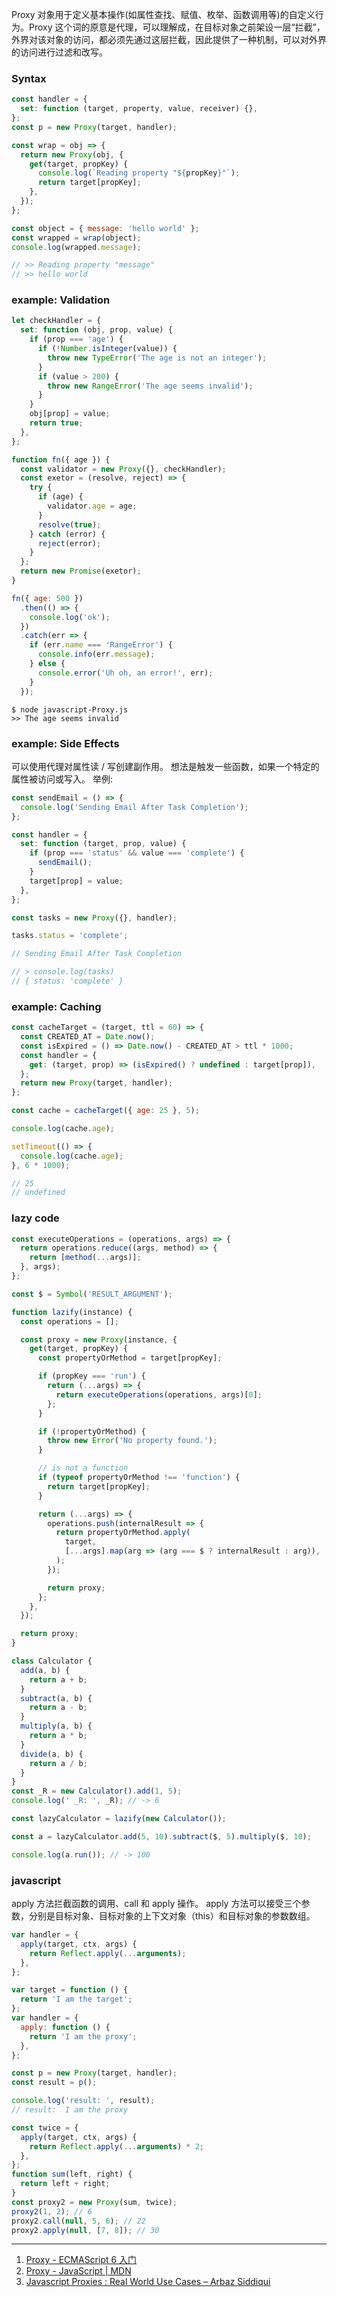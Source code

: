 Proxy 对象用于定义基本操作(如属性查找、赋值、枚举、函数调用等)的自定义行为。Proxy 这个词的原意是代理，可以理解成，在目标对象之前架设一层“拦截”，外界对该对象的访问，都必须先通过这层拦截，因此提供了一种机制，可以对外界的访问进行过滤和改写。

### Syntax

```js
const handler = {
  set: function (target, property, value, receiver) {},
};
const p = new Proxy(target, handler);
```

```js
const wrap = obj => {
  return new Proxy(obj, {
    get(target, propKey) {
      console.log(`Reading property "${propKey}"`);
      return target[propKey];
    },
  });
};

const object = { message: 'hello world' };
const wrapped = wrap(object);
console.log(wrapped.message);

// >> Reading property "message"
// >> hello world
```

### example: Validation

```js
let checkHandler = {
  set: function (obj, prop, value) {
    if (prop === 'age') {
      if (!Number.isInteger(value)) {
        throw new TypeError('The age is not an integer');
      }
      if (value > 200) {
        throw new RangeError('The age seems invalid');
      }
    }
    obj[prop] = value;
    return true;
  },
};

function fn({ age }) {
  const validator = new Proxy({}, checkHandler);
  const exetor = (resolve, reject) => {
    try {
      if (age) {
        validator.age = age;
      }
      resolve(true);
    } catch (error) {
      reject(error);
    }
  };
  return new Promise(exetor);
}

fn({ age: 500 })
  .then(() => {
    console.log('ok');
  })
  .catch(err => {
    if (err.name === 'RangeError') {
      console.info(err.message);
    } else {
      console.error('Uh oh, an error!', err);
    }
  });
```

```
$ node javascript-Proxy.js
>> The age seems invalid
```

### example: Side Effects

可以使用代理对属性读 / 写创建副作用。 想法是触发一些函数，如果一个特定的属性被访问或写入。 举例:

```js
const sendEmail = () => {
  console.log('Sending Email After Task Completion');
};

const handler = {
  set: function (target, prop, value) {
    if (prop === 'status' && value === 'complete') {
      sendEmail();
    }
    target[prop] = value;
  },
};

const tasks = new Proxy({}, handler);

tasks.status = 'complete';

// Sending Email After Task Completion

// > console.log(tasks)
// { status: 'complete' }
```

### example: Caching

```js
const cacheTarget = (target, ttl = 60) => {
  const CREATED_AT = Date.now();
  const isExpired = () => Date.now() - CREATED_AT > ttl * 1000;
  const handler = {
    get: (target, prop) => (isExpired() ? undefined : target[prop]),
  };
  return new Proxy(target, handler);
};

const cache = cacheTarget({ age: 25 }, 5);

console.log(cache.age);

setTimeout(() => {
  console.log(cache.age);
}, 6 * 1000);

// 25
// undefined
```

### lazy code

```js
const executeOperations = (operations, args) => {
  return operations.reduce((args, method) => {
    return [method(...args)];
  }, args);
};

const $ = Symbol('RESULT_ARGUMENT');

function lazify(instance) {
  const operations = [];

  const proxy = new Proxy(instance, {
    get(target, propKey) {
      const propertyOrMethod = target[propKey];

      if (propKey === 'run') {
        return (...args) => {
          return executeOperations(operations, args)[0];
        };
      }

      if (!propertyOrMethod) {
        throw new Error('No property found.');
      }

      // is not a function
      if (typeof propertyOrMethod !== 'function') {
        return target[propKey];
      }

      return (...args) => {
        operations.push(internalResult => {
          return propertyOrMethod.apply(
            target,
            [...args].map(arg => (arg === $ ? internalResult : arg)),
          );
        });

        return proxy;
      };
    },
  });

  return proxy;
}

class Calculator {
  add(a, b) {
    return a + b;
  }
  subtract(a, b) {
    return a - b;
  }
  multiply(a, b) {
    return a * b;
  }
  divide(a, b) {
    return a / b;
  }
}
const _R = new Calculator().add(1, 5);
console.log(' _R: ', _R); // -> 6

const lazyCalculator = lazify(new Calculator());

const a = lazyCalculator.add(5, 10).subtract($, 5).multiply($, 10);

console.log(a.run()); // -> 100
```

### javascript

apply 方法拦截函数的调用、call 和 apply 操作。
apply 方法可以接受三个参数，分别是目标对象、目标对象的上下文对象（this）和目标对象的参数数组。

```js
var handler = {
  apply(target, ctx, args) {
    return Reflect.apply(...arguments);
  },
};
```

```javascript
var target = function () {
  return 'I am the target';
};
var handler = {
  apply: function () {
    return 'I am the proxy';
  },
};

const p = new Proxy(target, handler);
const result = p();

console.log('result: ', result);
// result:  I am the proxy

const twice = {
  apply(target, ctx, args) {
    return Reflect.apply(...arguments) * 2;
  },
};
function sum(left, right) {
  return left + right;
}
const proxy2 = new Proxy(sum, twice);
proxy2(1, 2); // 6
proxy2.call(null, 5, 6); // 22
proxy2.apply(null, [7, 8]); // 30
```

---

1. [Proxy - ECMAScript 6 入门](https://es6.ruanyifeng.com/#docs/proxy)
1. [Proxy - JavaScript | MDN](https://developer.mozilla.org/en-US/docs/Web/JavaScript/Reference/Global_Objects/Proxy)
1. [Javascript Proxies : Real World Use Cases – Arbaz Siddiqui](https://www.arbazsiddiqui.me/javascript-proxies-real-world-use-cases/)
